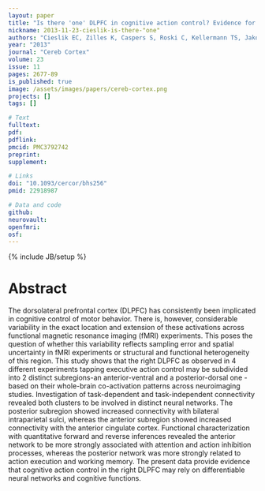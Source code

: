 ```yaml
---
layout: paper
title: "Is there 'one' DLPFC in cognitive action control? Evidence for heterogeneity from co-activation-based parcellation."
nickname: 2013-11-23-cieslik-is-there-"one"
authors: "Cieslik EC, Zilles K, Caspers S, Roski C, Kellermann TS, Jakobs O, Langner R, Laird AR, Fox PT, Eickhoff SB"
year: "2013"
journal: "Cereb Cortex"
volume: 23
issue: 11
pages: 2677-89
is_published: true
image: /assets/images/papers/cereb-cortex.png
projects: []
tags: []

# Text
fulltext:
pdf:
pdflink:
pmcid: PMC3792742
preprint:
supplement:

# Links
doi: "10.1093/cercor/bhs256"
pmid: 22918987

# Data and code
github:
neurovault:
openfmri:
osf:
---
```

{% include JB/setup %}

# Abstract

The dorsolateral prefrontal cortex (DLPFC) has consistently been implicated in cognitive control of motor behavior. There is, however, considerable variability in the exact location and extension of these activations across functional magnetic resonance imaging (fMRI) experiments. This poses the question of whether this variability reflects sampling error and spatial uncertainty in fMRI experiments or structural and functional heterogeneity of this region. This study shows that the right DLPFC as observed in 4 different experiments tapping executive action control may be subdivided into 2 distinct subregions-an anterior-ventral and a posterior-dorsal one -based on their whole-brain co-activation patterns across neuroimaging studies. Investigation of task-dependent and task-independent connectivity revealed both clusters to be involved in distinct neural networks. The posterior subregion showed increased connectivity with bilateral intraparietal sulci, whereas the anterior subregion showed increased connectivity with the anterior cingulate cortex. Functional characterization with quantitative forward and reverse inferences revealed the anterior network to be more strongly associated with attention and action inhibition processes, whereas the posterior network was more strongly related to action execution and working memory. The present data provide evidence that cognitive action control in the right DLPFC may rely on differentiable neural networks and cognitive functions.
